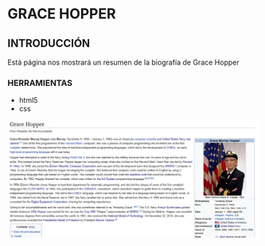 # GRACE HOPPER

## INTRODUCCIÓN

Está página nos mostrará un resumen de la biografía de Grace Hopper

### HERRAMIENTAS

* html5
* css

![recursos](assets/images/pag.PNG)